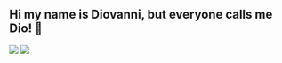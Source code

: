 ## Hi my name is Diovanni, but everyone calls me Dio! 👋
<picture>
<source 
  srcset="https://github-readme-stats.vercel.app/api?username=4Diovanni&show_icons=true&theme=dark"
  media="(prefers-color-scheme: dark)"
/>
<source
  srcset="https://github-readme-stats.vercel.app/api?username=4Diovanni&show_icons=true&theme=dark"
  media="(prefers-color-scheme: light), (prefers-color-scheme: no-preference)"
/>
<img src="https://github-readme-stats.vercel.app/api?username=4Diovanni&show_icons=true&theme=dark" />

</picture>

<picture>
<source 
  srcset="https://github-readme-stats.vercel.app/api/top-langs/?username=4Diovanni&layout=compact&theme=dark"
  media="(prefers-color-scheme: dark)"
/>
<source
  srcset="https://github-readme-stats.vercel.app/api/top-langs/?username=4Diovanni&layout=compact&theme=dark"
  media="(prefers-color-scheme: light), (prefers-color-scheme: no-preference)"
/>
<img src="https://github-readme-stats.vercel.app/api/top-langs/?username=4Diovanni&layout=compact&theme=dark" />

</picture>
